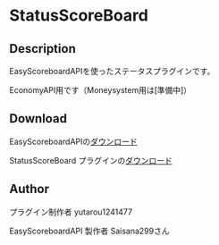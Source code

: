 StatusScoreBoard
==== 

## Description

EasyScoreboardAPIを使ったステータスプラグインです。

EconomyAPI用です（Moneysystem用は[準備中]）

## Download

EasyScoreboardAPIの[ダウンロード](https://github.com/Saisana299/EasyScoreboardAPI/releases/tag/v1.2.1)

StatusScoreBoard プラグインの[ダウンロード](https://github.com/yutarou12/ScoreStatusBoard/releases)
## Author
プラグイン制作者 yutarou1241477

EasyScoreboardAPI 製作者 Saisana299さん
